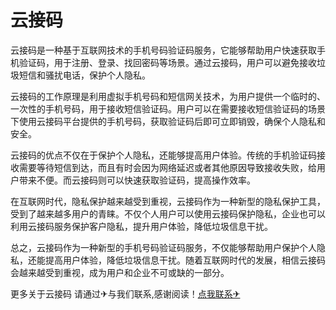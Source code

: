# 云接码

云接码是一种基于互联网技术的手机号码验证码服务，它能够帮助用户快速获取手机验证码，用于注册、登录、找回密码等场景。通过云接码，用户可以避免接收垃圾短信和骚扰电话，保护个人隐私。

云接码的工作原理是利用虚拟手机号码和短信网关技术，为用户提供一个临时的、一次性的手机号码，用于接收短信验证码。用户可以在需要接收短信验证码的场景下使用云接码平台提供的手机号码，获取验证码后即可立即销毁，确保个人隐私和安全。

云接码的优点不仅在于保护个人隐私，还能够提高用户体验。传统的手机验证码接收需要等待短信到达，而且有时会因为网络延迟或者其他原因导致接收失败，给用户带来不便。而云接码则可以快速获取验证码，提高操作效率。

在互联网时代，隐私保护越来越受到重视，云接码作为一种新型的隐私保护工具，受到了越来越多用户的青睐。不仅个人用户可以使用云接码保护隐私，企业也可以利用云接码服务保护客户隐私，提升用户体验，降低垃圾信息干扰。

总之，云接码作为一种新型的手机号码验证码服务，不仅能够帮助用户保护个人隐私，还能提高用户体验，降低垃圾信息干扰。随着互联网时代的发展，相信云接码会越来越受到重视，成为用户和企业不可或缺的一部分。

更多关于云接码 请通过✈与我们联系,感谢阅读！[点我联系✈](https://ac.k02.cc)